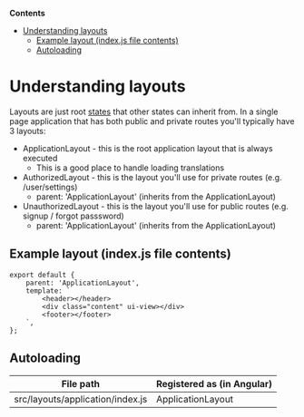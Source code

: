 <!-- START doctoc generated TOC please keep comment here to allow auto update -->
<!-- DON'T EDIT THIS SECTION, INSTEAD RE-RUN doctoc TO UPDATE -->
**Contents**

- [Understanding layouts](#markdown-header-understanding-layouts)
    - [Example layout (index.js file contents)](#markdown-header-example-layout-indexjs-file-contents)
    - [Autoloading](#markdown-header-autoloading)

<!-- END doctoc generated TOC please keep comment here to allow auto update -->

# Understanding layouts

Layouts are just root [states](12-states.md) that other states can inherit from. In a single page application that has both public and private routes you'll typically have 3 layouts:

* ApplicationLayout - this is the root application layout that is always executed
    * This is a good place to handle loading translations
* AuthorizedLayout - this is the layout you'll use for private routes (e.g. /user/settings)
    * parent: 'ApplicationLayout' (inherits from the ApplicationLayout)
* UnauthorizedLayout - this is the layout you'll use for public routes (e.g. signup / forgot passsword)
    * parent: 'ApplicationLayout' (inherits from the ApplicationLayout)

## Example layout (index.js file contents)

```
export default {
    parent: 'ApplicationLayout',
    template: `
        <header></header>
        <div class="content" ui-view></div>
        <footer></footer>
    `,
};

```

## Autoloading

|File path|Registered as (in Angular)|
|---|---|
|src/layouts/application/index.js|ApplicationLayout|

